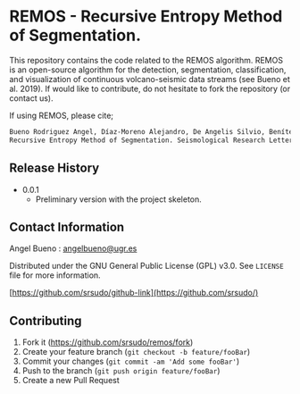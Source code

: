 # REMOS - Recursive Entropy Method of Segmentation. 

This repository contains the code related to the REMOS algorithm. REMOS is an open-source algorithm for the detection, segmentation, classification, and visualization of continuous volcano-seismic data streams (see Bueno et al. 2019). If would like to contribute, do not hesitate to fork the repository (or contact us).  

If using REMOS, please cite;

```sh
Bueno Rodriguez Angel, Díaz-Moreno Alejandro, De Angelis Silvio, Benítez Carmen and Ibáñez, Jesús. M. 
Recursive Entropy Method of Segmentation. Seismological Research Letters. 91. 2019. 
```

## Release History

* 0.0.1
    * Preliminary version with the project skeleton. 
    

## Contact Information
Angel Bueno : angelbueno@ugr.es

Distributed under the GNU General Public License (GPL) v3.0. See ``LICENSE`` file for more information.

[https://github.com/srsudo/github-link](https://github.com/srsudo/)

## Contributing

1. Fork it (<https://github.com/srsudo/remos/fork>)
2. Create your feature branch (`git checkout -b feature/fooBar`)
3. Commit your changes (`git commit -am 'Add some fooBar'`)
4. Push to the branch (`git push origin feature/fooBar`)
5. Create a new Pull Request
